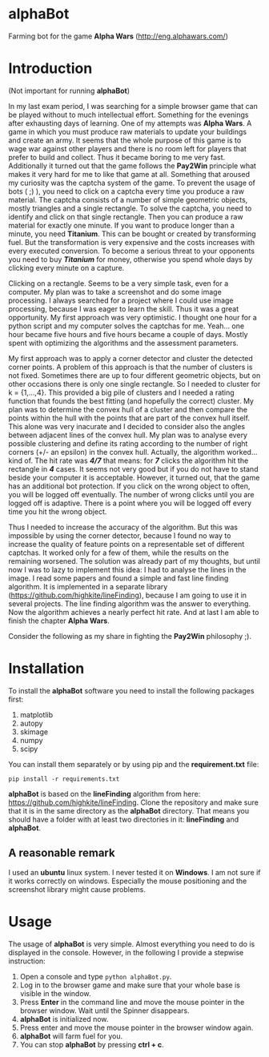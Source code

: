 # alphaBot

Farming bot for the game **Alpha Wars** (http://eng.alphawars.com/)

# Introduction
(Not important for running **alphaBot**)

In my last exam period, I was searching for a simple browser game that can be played without to much
intellectual effort. Something for the evenings after exhausting days of learning. 
One of my attempts was **Alpha Wars**. A game in which you must produce raw materials to update
your buildings and create an army. It seems that the whole purpose of this game is to wage war against other
players and there is no room left for players that prefer to build and collect. Thus it became boring to me very fast.
Additionally it turned out that the game follows the **Pay2Win** principle what makes it very hard
for me to like that game at all. 
Something that aroused my curiosity was the captcha system of the game. To prevent the usage of 
bots ( ;) ), you need to click on a captcha every time you produce a raw material. The captcha
consists of a number of simple geometric objects, mostly triangles and a single rectangle. To solve the
captcha, you need to identify and click on that single rectangle. Then you can produce a raw material for exactly one
minute. If you want to produce longer than a minute, you need **Titanium**. This can be bought
or created by transforming fuel. But the transformation is very expensive and the costs increases with every executed
conversion. To become a serious threat to your opponents you need to buy ***Titanium*** for money, otherwise
you spend whole days by clicking every minute on a capture.

Clicking on a rectangle. Seems to be a very simple task, even for a computer. My plan was to take
a screenshot and do some image processing. I always searched for a project where I could use image
processing, because I was eager to learn the skill. Thus it was a great opportunity. My first approach
was very optimistic. I thought one hour for a python script and my computer solves the captchas
for me. Yeah... one hour became five hours and five hours became a couple of days. Mostly spent
with optimizing the algorithms and the assessment parameters.

My first approach was to apply a corner detector and cluster the detected corner points. A problem of this approach
is that the number of clusters is not fixed. Sometimes there are up to four different geometric
objects, but on other occasions there is only one single rectangle. So I needed to cluster for
k = {1,...,4}. This provided a big pile of clusters and I needed a rating function that founds
the best fitting (and hopefully the correct) cluster. My plan was to determine the
convex hull of a cluster and then compare the points within the hull with the points that are
part of the convex hull itself. This alone was very inacurate and I decided to consider also
the angles between adjacent lines of the convex hull. My plan was to analyse every possible
clustering and define its rating according to the number of right corners (+/- an epsilon) in
the convex hull.
Actually, the algorithm worked... kind of. The hit rate was ***4/7*** that means: for ***7*** clicks the algorithm
hit the rectangle in ***4*** cases.
It seems not very good but if you do not have to stand beside your computer it is acceptable.
However, it turned out, that the game has an additional bot protection. If you click on the wrong object 
to often, you will be logged off eventually. The number of wrong clicks  until you are logged off is adaptive. 
There is a point where you will be logged off every time you hit the wrong object. 

Thus I needed to increase the accuracy of the algorithm. But this was impossible by using the
corner detector, because I found no way to increase the quality of feature points on a
representable set of different captchas. It worked only for a few of them, while the results on 
the remaining worsened.
The solution was already part of my thoughts, but until now I was to lazy to implement this idea:
I had to analyse the lines in the image. I read some papers and found a simple and fast line
finding algorithm. It is implemented in a separate library (https://github.com/highkite/lineFinding),
because I am going to use it in several projects.
The line finding algorithm was the answer to everything. Now the algorithm achieves a nearly perfect
hit rate. And at last I am able to finish the chapter **Alpha Wars**.

Consider the following as my share in fighting the **Pay2Win** philosophy ;).

# Installation

To install the **alphaBot** software you need to install the following packages first:

1. matplotlib
2. autopy
3. skimage
4. numpy
5. scipy

You can install them separately or by using pip and the **requirement.txt** file:

```
pip install -r requirements.txt
```

**alphaBot** is based on the **lineFinding** algorithm from here: https://github.com/highkite/lineFinding. 
Clone the repository and make sure that it is in the same directory as the **alphaBot** directory.
That means you should have a folder with at least two directories in it: **lineFinding** and **alphaBot**.

## A reasonable remark

I used an **ubuntu** linux system. I never tested it on **Windows**. I am not sure if it works correctly on windows.
Especially the mouse positioning and the screenshot library might cause problems.

# Usage

The usage of **alphaBot** is very simple. Almost everything you need to do is displayed in the console. However, in the
following I provide a stepwise instruction:

1. Open a console and type ```python alphaBot.py```.
2. Log in to the browser game and make sure that your whole base is visible in the window.
3. Press **Enter** in the command line and move the mouse pointer in the browser window. Wait until the Spinner disappears.
4. **alphaBot** is initialized now.
5. Press enter and move the mouse pointer in the browser window again.
6. **alphaBot** will farm fuel for you.
7. You can stop **alphaBot** by pressing **ctrl + c**.

